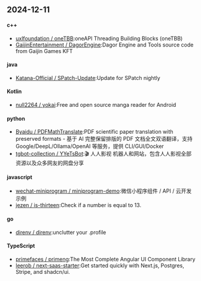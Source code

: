 ## 2024-12-11
#### c++
* [uxlfoundation / oneTBB](https://github.com/uxlfoundation/oneTBB):oneAPI Threading Building Blocks (oneTBB)
* [GaijinEntertainment / DagorEngine](https://github.com/GaijinEntertainment/DagorEngine):Dagor Engine and Tools source code from Gaijin Games KFT
#### java
* [Katana-Official / SPatch-Update](https://github.com/Katana-Official/SPatch-Update):Update for SPatch nightly
#### Kotlin
* [null2264 / yokai](https://github.com/null2264/yokai):Free and open source manga reader for Android
#### python
* [Byaidu / PDFMathTranslate](https://github.com/Byaidu/PDFMathTranslate):PDF scientific paper translation with preserved formats - 基于 AI 完整保留排版的 PDF 文档全文双语翻译，支持 Google/DeepL/Ollama/OpenAI 等服务，提供 CLI/GUI/Docker
* [tgbot-collection / YYeTsBot](https://github.com/tgbot-collection/YYeTsBot):🎬 人人影视 机器人和网站，包含人人影视全部资源以及众多网友的网盘分享
#### javascript
* [wechat-miniprogram / miniprogram-demo](https://github.com/wechat-miniprogram/miniprogram-demo):微信小程序组件 / API / 云开发示例
* [jezen / is-thirteen](https://github.com/jezen/is-thirteen):Check if a number is equal to 13.
#### go
* [direnv / direnv](https://github.com/direnv/direnv):unclutter your .profile
#### TypeScript
* [primefaces / primeng](https://github.com/primefaces/primeng):The Most Complete Angular UI Component Library
* [leerob / next-saas-starter](https://github.com/leerob/next-saas-starter):Get started quickly with Next.js, Postgres, Stripe, and shadcn/ui.
